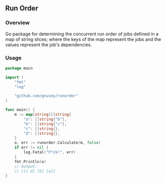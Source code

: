## Run Order

### Overview

Go package for determining the concurrent run order of jobs defined in a map of string slices; where the keys of the map represent the jobs and the values represent the job's dependencies.

### Usage

``` go
package main

import (
	"fmt"
	"log"

	"github.com/gnusey/runorder"
)

func main() {
	m := map[string][]string{
		"a": []string{"b"},
		"b": []string{"c"},
		"c": []string{},
		"d": []string{},
	}
	o, err := runorder.Calculate(m, false)
	if err != nil {
		log.Fatal("F*ck!", err)
	}
	fmt.Println(o)
	// Output:
	// [[c d] [b] [a]]
}
```